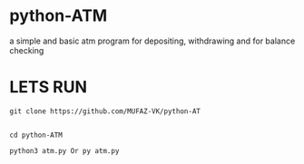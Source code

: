 # python-ATM
a simple and basic atm program for depositing, withdrawing and for balance checking

# LETS RUN
```
git clone https://github.com/MUFAZ-VK/python-AT


cd python-ATM

python3 atm.py Or py atm.py
```

